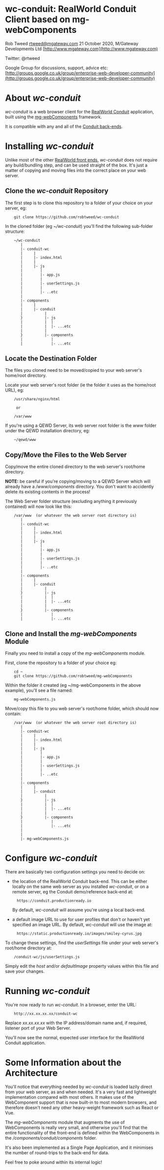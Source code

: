 # wc-conduit: RealWorld Conduit Client based on mg-webComponents
 
Rob Tweed <rtweed@mgateway.com>
21 October 2020, M/Gateway Developments Ltd [http://www.mgateway.com](http://www.mgateway.com)  

Twitter: @rtweed

Google Group for discussions, support, advice etc: [http://groups.google.co.uk/group/enterprise-web-developer-community](http://groups.google.co.uk/group/enterprise-web-developer-community)


# About *wc-conduit*

*wc-conduit* is a web browser client for the 
  [RealWorld Conduit](https://medium.com/@ericsimons/introducing-realworld-6016654d36b5)
  application, built using the [mg-webComponents](https://github.com/robtweed/mg-webComponents)
  framework.

It is compatible with any and all of the 
[Conduit back-ends](https://github.com/gothinkster/realworld#backends).


# Installing *wc-conduit*

Unlike most of the other 
[RealWorld front ends](https://github.com/gothinkster/realworld#frontends),
*wc-conduit* does not require any build/bundling step, and can be
used straight of the box.  It's just a matter of copying and moving
files into the correct place on your web server.

## Clone the *wc-conduit* Repository

The first step is to clone this repository to a folder of your
choice on your server, eg:

        git clone https://github.com/robtweed/wc-conduit

In the cloned folder (eg *~/wc-conduit*) you'll find the
following sub-folder structure:

        ~/wc-conduit
           |
           |- conduit-wc
           |     |
           |     |- index.html
           |     |
           |     |- js
           |        |
           |        |- app.js
           |        |
           |        |- userSettings.js
           |        |
           |        |- ..etc
           |
           |- components
           |     |
           |     |- conduit
           |          |
           }          |- js
           |          |  |
           |          |  |- ...etc
           |          |
           }          |- components
           |             |
           |             |- ...etc
 

## Locate the Destination Folder

The files you cloned need to be moved/copied to your
web server's home/root directory.

Locate your web server's root folder (ie the folder it uses
as the home/root URL), eg:

        /usr/share/nginx/html

         or

        /var/www


If you're using a QEWD Server, its web server root folder is the *www* folder
under the QEWD installation directory, eg:

        ~/qewd/www


## Copy/Move the Files to the Web Server

Copy/move the entire cloned directory to the web server's
root/home directory.

**NOTE:** be careful if you're copying/moving to a QEWD Server which 
will already have a */www/components* directory. You don't want to 
accidently delete its existing contents in the process!

The Web Server folder structure (excluding anything it previously
contained) will now look like this:

        /var/www  (or whatever the web server root directory is)
           |
           |- conduit-wc
           |     |
           |     |- index.html
           |     |
           |     |- js
           |        |
           |        |- app.js
           |        |
           |        |- userSettings.js
           |        |
           |        |- ..etc
           |
           |- components
           |     |
           |     |- conduit
           |          |
           }          |- js
           |          |  |
           |          |  |- ...etc
           |          |
           }          |- components
           |             |
           |             |- ...etc



## Clone and Install the *mg-webComponents* Module

Finally you need to install a copy of the *mg-webComponents*
module.

First, clone the repository to a folder of your choice eg:

        cd ~
        git clone https://github.com/robtweed/mg-webComponents

Within the folder it created (eg ~/mg-webComponents in the
above example), you'll see a file named:

        mg-webComponents.js

Move/copy this file to you web server's root/home folder,
which should now contain:

        /var/www  (or whatever the web server root directory is)
           |
           |- conduit-wc
           |     |
           |     |- index.html
           |     |
           |     |- js
           |        |
           |        |- app.js
           |        |
           |        |- userSettings.js
           |        |
           |        |- ..etc
           |
           |- components
           |     |
           |     |- conduit
           |          |
           }          |- js
           |          |  |
           |          |  |- ...etc
           |          |
           }          |- components
           |             |
           |             |- ...etc
           |
           |
           |- mg-webComponents.js


# Configure *wc-conduit*

There are basically two configuration settings you need to
decide on:

- the location of the RealWorld Conduit back-end.  This can
be either locally on the same web server as you installed
*wc-conduit*, or on a remote server, eg the Conduit
demo/reference back-end at:

        https://conduit.productionready.io


  By default, *wc-conduit* will assume you're using a
local back-end.

- a default image URL to use for user profiles that don't
or haven't yet specified an image URL.  By default,
*wc-conduit* will use the image at:

        https://static.productionready.io/images/smiley-cyrus.jpg

To change these settings, find the *userSettings* file under
your web server's root/home directory at:

        /conduit-wc/js/userSettings.js

Simply edit the *host* and/or *defaultImage* property values
within this file and save your changes.


# Running *wc-conduit*

You're now ready to run *wc-conduit*.  In a browser, enter 
the URL:

        http://xx.xx.xx.xx/conduit-wc

Replace *xx.xx.xx.xx* with the IP address/domain name and,
if required, listener port of your Web Server.

You'll now see the normal, expected user interface for the
RealWorld Conduit application.


# Some Information about the Architecture

You'll notice that everything needed by *wc-conduit* is
loaded lazily direct from your web server, as and when
needed.  It's a very fast and lightweight implementation compared
with most others.  It makes use of the WebComponent support
that is now built-in to most modern browsers, and therefore doesn't
need any other heavy-weight framework such as React or Vue.

The *mg-webComponents* module that augments the use of
WebComponents is really very small, and otherwise you'll
find that the entire functionality of the front-end
is defined within the WebComponents in the
*/components/conduit/components* folder.

It's also been implemented as a Single Page Application, and
it minimises the number of round-trips to the back-end for
data.

Feel free to poke around within its internal logic!

